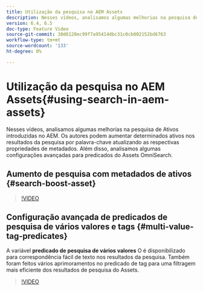 ```yaml
---
title: Utilização da pesquisa no AEM Assets
description: Nesses vídeos, analisamos algumas melhorias na pesquisa de Ativos introduzidas no AEM. Os autores podem aumentar determinados ativos nos resultados da pesquisa por palavra-chave atualizando as respectivas propriedades de metadados. Além disso, analisamos algumas configurações avançadas para predicados do Assets OmniSearch.
version: 6.4, 6.5
doc-type: Feature Video
source-git-commit: 30d6120ec99f7a95414dbc31c0cb002152bd6763
workflow-type: tm+mt
source-wordcount: '133'
ht-degree: 0%

---
```



# Utilização da pesquisa no AEM Assets{#using-search-in-aem-assets}

Nesses vídeos, analisamos algumas melhorias na pesquisa de Ativos introduzidas no AEM. Os autores podem aumentar determinados ativos nos resultados da pesquisa por palavra-chave atualizando as respectivas propriedades de metadados. Além disso, analisamos algumas configurações avançadas para predicados do Assets OmniSearch.

## Aumento de pesquisa com metadados de ativos {#search-boost-asset}

>[!VIDEO](https://video.tv.adobe.com/v/16766?quality=12&learn=on)

## Configuração avançada de predicados de pesquisa de vários valores e tags {#multi-value-tag-predicates}

A variável **predicado de pesquisa de vários valores** O é disponibilizado para correspondência fácil de texto nos resultados da pesquisa. Também foram feitos vários aprimoramentos no predicado de tag para uma filtragem mais eficiente dos resultados de pesquisa do Assets.

>[!VIDEO](https://video.tv.adobe.com/v/16457?quality=12&learn=on)
